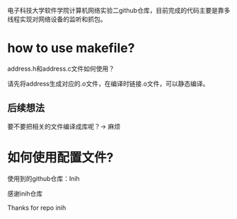 电子科技大学软件学院计算机网络实验二github仓库，目前完成的代码主要是靠多线程实现对网络设备的监听和抓包。



# how to use makefile?

address.h和address.c文件如何使用？

请先将address生成对应的.o文件，在编译时链接.o文件，可以静态编译。

## 后续想法

要不要把相关的文件编译成库呢？-> 麻烦

# 如何使用配置文件?
使用到的github仓库：Inih

感谢inih仓库

Thanks for repo inih